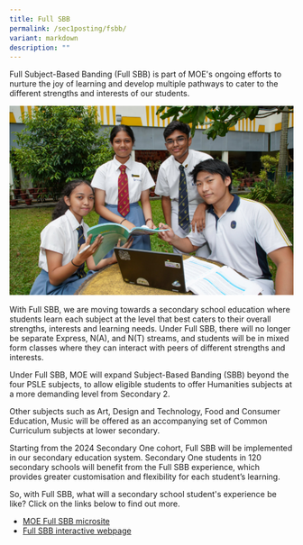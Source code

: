 ```yaml
---
title: Full SBB
permalink: /sec1posting/fsbb/
variant: markdown
description: ""
---
```

Full Subject-Based Banding (Full SBB) is part of MOE's ongoing efforts to nurture the joy of learning and develop multiple pathways to cater to the different strengths and interests of our students.

![](/images/Sec1posting/sec1post_fsbb_01.jpg)

With Full SBB, we are moving towards a secondary school education where students learn each subject at the level that best caters to their overall strengths, interests and learning needs. Under Full SBB, there will no longer be separate Express, N(A), and N(T) streams, and students will be in mixed form classes where they can interact with peers of different strengths and interests.


Under Full SBB, MOE will expand Subject-Based Banding (SBB) beyond the four PSLE subjects, to allow eligible students to offer Humanities subjects at a more demanding level from Secondary 2.

Other subjects such as Art, Design and Technology, Food and Consumer Education, Music will be offered as an accompanying set of Common Curriculum subjects at lower secondary.

Starting from the 2024 Secondary One cohort, Full SBB will be implemented in our secondary education system. Secondary One students in 120 secondary schools will benefit from the Full SBB experience, which provides greater customisation and flexibility for each student’s learning.

So, with Full SBB, what will a secondary school student's experience be like? Click on the links below to find out more.

* <a href="https://go.gov.sg/moe-fsbb" target="_blank">MOE Full SBB microsite</a>
* <a href="https://go.gov.sg/my-fsbb-path" target="_blank">Full SBB interactive webpage</a>